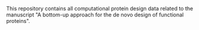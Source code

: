 This repository contains all computational protein design data related to the manuscript "A bottom-up approach for the de novo design of functional proteins". 
